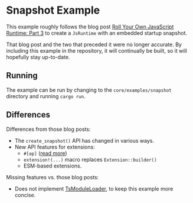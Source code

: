 # Snapshot Example

This example roughly follows the blog post
[Roll Your Own JavaScript Runtime: Part 3][blog] to create a `JsRuntime` with an
embedded startup snapshot.

That blog post and the two that preceded it were no longer accurate. By
including this example in the repository, it will continually be built, so it
will hopefully stay up-to-date.

## Running

The example can be run by changing to the `core/examples/snapshot` directory and
running `cargo run`.

## Differences

Differences from those blog posts:

- The `create_snapshot()` API has changed in various ways.
- New API features for extensions:
  - `#[op]` ([read more][op])
  - `extension!(...)` macro replaces `Extension::builder()`
  - ESM-based extensions.

Missing features vs. those blog posts:

- Does not implement [TsModuleLoader], to keep this example more concise.

[blog]: https://deno.com/blog/roll-your-own-javascript-runtime-pt3#creating-a-snapshot-in-buildrs
[op]: https://github.com/denoland/deno_core/tree/main/ops/op#readme
[TsModuleLoader]: https://deno.com/blog/roll-your-own-javascript-runtime-pt2#supporting-typescript
